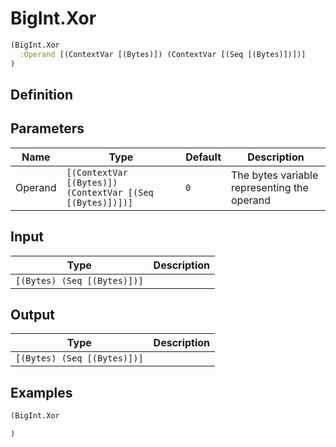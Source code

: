 # BigInt.Xor

```clojure
(BigInt.Xor
  :Operand [(ContextVar [(Bytes)]) (ContextVar [(Seq [(Bytes)])])]
)
```

## Definition


## Parameters
| Name | Type | Default | Description |
|------|------|---------|-------------|
| Operand | `[(ContextVar [(Bytes)]) (ContextVar [(Seq [(Bytes)])])]` | `0` | The bytes variable representing the operand |


## Input
| Type | Description |
|------|-------------|
| `[(Bytes) (Seq [(Bytes)])]` |  |


## Output
| Type | Description |
|------|-------------|
| `[(Bytes) (Seq [(Bytes)])]` |  |


## Examples

```clojure
(BigInt.Xor

)
```
